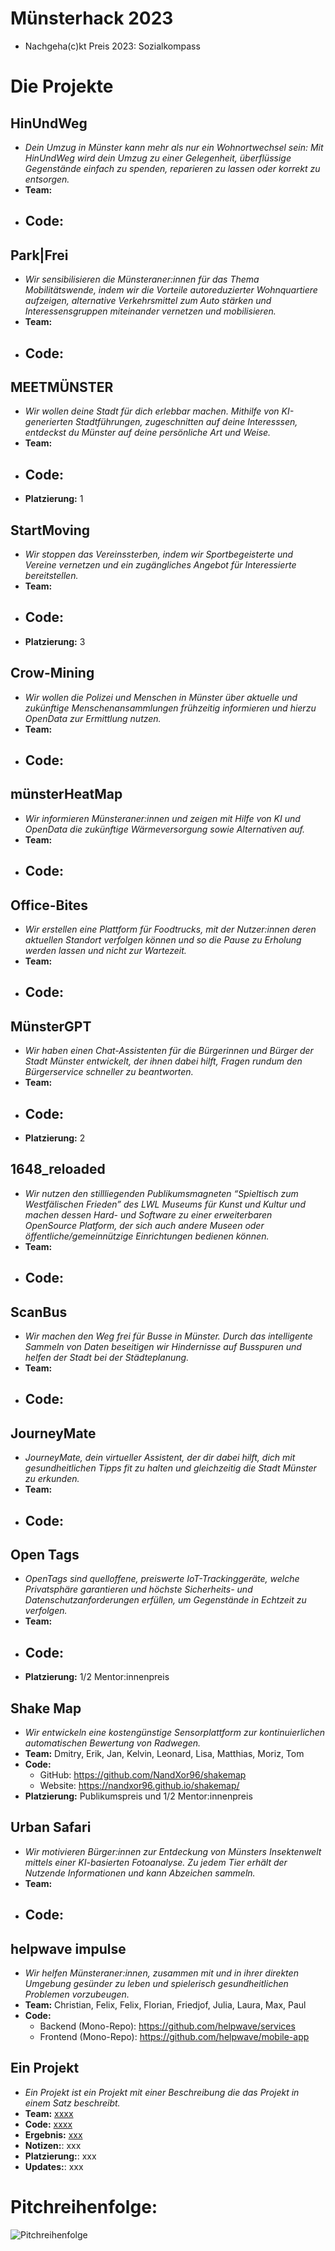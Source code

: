 # Münsterhack 2023

- Nachgeha(c)kt Preis 2023: Sozialkompass

# Die Projekte

## HinUndWeg

- _Dein Umzug in Münster kann mehr als nur ein Wohnortwechsel sein: Mit HinUndWeg wird dein Umzug zu einer Gelegenheit, überflüssige Gegenstände einfach zu spenden, reparieren zu lassen oder korrekt zu entsorgen._
- **Team:** 
- **Code:**
  - 

## Park|Frei

- _Wir sensibilisieren die Münsteraner:innen für das Thema Mobilitätswende, indem wir die Vorteile autoreduzierter Wohnquartiere aufzeigen, alternative Verkehrsmittel zum Auto stärken und Interessensgruppen miteinander vernetzen und mobilisieren._
- **Team:** 
- **Code:**
  - 

## MEETMÜNSTER

- _Wir wollen deine Stadt für dich erlebbar machen. Mithilfe von KI-generierten Stadtführungen, zugeschnitten auf deine Interesssen, entdeckst du Münster auf deine persönliche Art und Weise._
- **Team:** 
- **Code:**
  - 
- **Platzierung:** 1

## StartMoving

- _Wir stoppen das Vereinssterben, indem wir Sportbegeisterte und Vereine vernetzen und ein zugängliches Angebot für Interessierte bereitstellen._
- **Team:** 
- **Code:**
  - 
- **Platzierung:** 3

## Crow-Mining

- _Wir wollen die Polizei und Menschen in Münster über aktuelle und zukünftige Menschenansammlungen frühzeitig informieren und hierzu OpenData zur Ermittlung nutzen._
- **Team:** 
- **Code:**
  - 

## münsterHeatMap

- _Wir informieren Münsteraner:innen und zeigen mit Hilfe von KI und OpenData die zukünftige Wärmeversorgung sowie Alternativen auf._
- **Team:** 
- **Code:**
  - 

## Office-Bites

- _Wir erstellen eine Plattform für Foodtrucks, mit der Nutzer:innen deren aktuellen Standort verfolgen können und so die Pause zu Erholung werden lassen und nicht zur Wartezeit._
- **Team:** 
- **Code:**
  - 

## MünsterGPT

- _Wir haben einen Chat-Assistenten für die Bürgerinnen und Bürger der Stadt Münster entwickelt, der ihnen dabei hilft, Fragen rundum den Bürgerservice schneller zu beantworten._
- **Team:** 
- **Code:**
  - 
- **Platzierung:** 2

## 1648_reloaded

- _Wir nutzen den stillliegenden Publikumsmagneten “Spieltisch zum Westfälischen Frieden” des LWL Museums für Kunst und Kultur und machen dessen Hard- und Software zu einer erweiterbaren OpenSource Platform, der sich auch andere Museen oder öffentliche/gemeinnützige Einrichtungen bedienen können._
- **Team:** 
- **Code:**
  - 

## ScanBus

- _Wir machen den Weg frei für Busse in Münster. Durch das intelligente Sammeln von Daten beseitigen wir Hindernisse auf Busspuren und helfen der Stadt bei der Städteplanung._
- **Team:** 
- **Code:**
  - 

## JourneyMate

- _JourneyMate, dein virtueller Assistent, der dir dabei hilft, dich mit gesundheitlichen Tipps fit zu halten und gleichzeitig die Stadt Münster zu erkunden._
- **Team:** 
- **Code:**
  - 

## Open Tags

- _OpenTags sind quelloffene, preiswerte IoT-Trackinggeräte, welche Privatsphäre garantieren und höchste Sicherheits- und Datenschutzanforderungen erfüllen, um Gegenstände in Echtzeit zu verfolgen._
- **Team:** 
- **Code:**
  - 
- **Platzierung:** 1/2 Mentor:innenpreis

## Shake Map

- _Wir entwickeln eine kostengünstige Sensorplattform zur kontinuierlichen automatischen Bewertung von Radwegen._
- **Team:** Dmitry, Erik, Jan, Kelvin, Leonard, Lisa, Matthias, Moriz, Tom
- **Code:**
  - GitHub: https://github.com/NandXor96/shakemap
  - Website: https://nandxor96.github.io/shakemap/
- **Platzierung:** Publikumspreis und 1/2 Mentor:innenpreis

## Urban Safari

- _Wir motivieren Bürger:innen zur Entdeckung von Münsters Insektenwelt mittels einer KI-basierten Fotoanalyse. Zu jedem Tier erhält der Nutzende Informationen und kann Abzeichen sammeln._
- **Team:** 
- **Code:**
  - 

## helpwave impulse

- _Wir helfen Münsteraner:innen, zusammen mit und in ihrer direkten Umgebung gesünder zu leben und spielerisch gesundheitlichen Problemen vorzubeugen._
- **Team:** Christian, Felix, Felix, Florian, Friedjof, Julia, Laura, Max, Paul
- **Code:**
  - Backend (Mono-Repo): https://github.com/helpwave/services
  - Frontend (Mono-Repo): https://github.com/helpwave/mobile-app

## Ein Projekt

- _Ein Projekt ist ein Projekt mit einer Beschreibung die das Projekt in einem Satz beschreibt._
- **Team:** [xxxx](xxxx)
- **Code:** [xxxx](xxxx)
- **Ergebnis:** [xxx](xxx)
- **Notizen:**: xxx
- **Platzierung:**: xxx
- **Updates:**: xxx

# Pitchreihenfolge:

![Pitchreihenfolge](./images/pitchreihenfolge2023.jpg)
